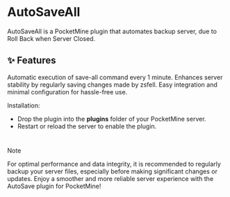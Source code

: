 # AutoSaveAll

AutoSaveAll is a PocketMine plugin that automates backup server, due to Roll Back when Server Closed.

## ✨ Features

Automatic execution of save-all command every 1 minute.
Enhances server stability by regularly saving changes made by zsfell.
Easy integration and minimal configuration for hassle-free use.

Installation:

- Drop the plugin into the **plugins** folder of your PocketMine server.
- Restart or reload the server to enable the plugin.


#
> [!NOTE]
> For optimal performance and data integrity, it is recommended to regularly backup your server files, especially before making significant changes or updates.
> Enjoy a smoother and more reliable server experience with the AutoSave plugin for PocketMine!
